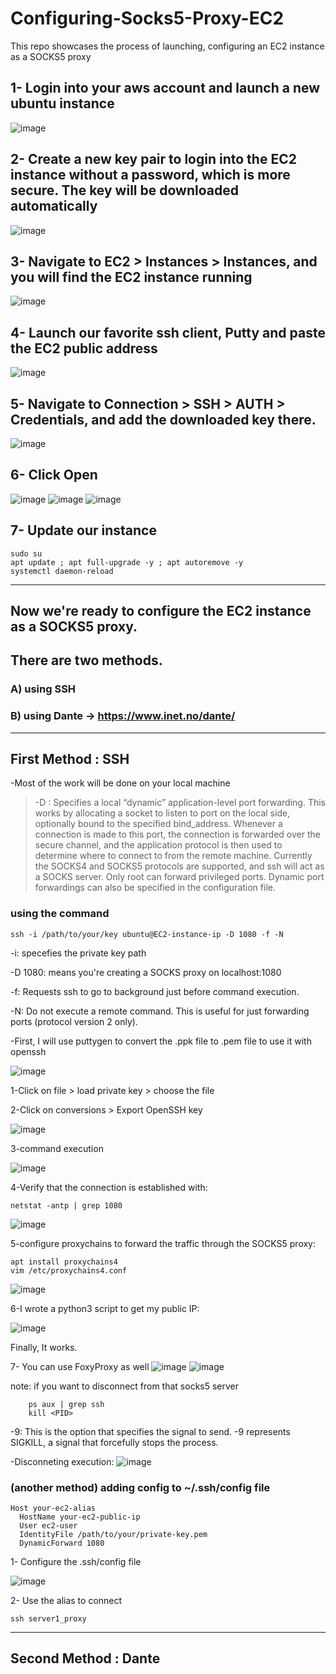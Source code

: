 # Configuring-Socks5-Proxy-EC2
This repo showcases the process of launching, configuring an EC2 instance as a SOCKS5 proxy

## 1- Login into your aws account and launch a new ubuntu instance

![image](https://github.com/user-attachments/assets/35d6edd2-f85d-42c2-bca2-2b96df173552)

## 2- Create a new key pair to login into the EC2 instance without a password, which is more secure. The key will be downloaded automatically

![image](https://github.com/user-attachments/assets/5c9dca43-2b07-45cd-9d04-610cc424c204)

## 3- Navigate to EC2 > Instances > Instances, and you will find the EC2 instance running

![image](https://github.com/user-attachments/assets/b657bad8-bf1d-4fa2-9b90-842c559087f5)

## 4- Launch our favorite ssh client, Putty and paste the EC2 public address

![image](https://github.com/user-attachments/assets/ab8b78fd-4aa9-4cfa-bd47-81f7b3116dce)

## 5- Navigate to Connection > SSH > AUTH > Credentials, and add the downloaded key there.

![image](https://github.com/user-attachments/assets/822cac77-51be-4b7c-8e6a-1afed1fdc44b)

## 6- Click Open

![image](https://github.com/user-attachments/assets/34835221-348a-46a4-a47e-a46050c433d4)
![image](https://github.com/user-attachments/assets/00853355-9e09-4eb2-bcc8-7c39e8d36422)
![image](https://github.com/user-attachments/assets/5354caef-3b99-4199-a872-ed15293daab2)

## 7- Update our instance

    sudo su
    apt update ; apt full-upgrade -y ; apt autoremove -y
    systemctl daemon-reload

-----------------------------------------------------------------------------------------

## Now we're ready to configure the EC2 instance as a SOCKS5 proxy.
## There are two methods.

### A) using SSH
### B) using Dante -> https://www.inet.no/dante/

------------------------------------------------------------------------------------------

## First Method : SSH

-Most of the work will be done on your local machine
> -D : Specifies a local “dynamic” application-level port
               forwarding.  This works by allocating a socket to listen
               to port on the local side, optionally bound to the
               specified bind_address.  Whenever a connection is made to
               this port, the connection is forwarded over the secure
               channel, and the application protocol is then used to
               determine where to connect to from the remote machine.
               Currently the SOCKS4 and SOCKS5 protocols are supported,
               and ssh will act as a SOCKS server.  Only root can forward
               privileged ports.  Dynamic port forwardings can also be
               specified in the configuration file.

### using the command 
    ssh -i /path/to/your/key ubuntu@EC2-instance-ip -D 1080 -f -N
-i: specefies the private key path

-D 1080: means you're creating a SOCKS proxy on localhost:1080

-f: Requests ssh to go to background just before command execution.

-N: Do not execute a remote command. This is useful for just forwarding ports (protocol version 2 only).


-First, I will use puttygen to convert the .ppk file to .pem file to use it with openssh

![image](https://github.com/user-attachments/assets/b63df90e-df78-4695-b7ea-edf0f4a4b3bb)

1-Click on file > load private key > choose the file

2-Click on conversions > Export OpenSSH key

![image](https://github.com/user-attachments/assets/2400cded-6e3a-43a6-96c7-9f80a4dcb39b)

3-command execution

![image](https://github.com/user-attachments/assets/4601152e-1be6-4828-ade7-15533fdc2aee)

4-Verify that the connection is established with:
        
    netstat -antp | grep 1080

![image](https://github.com/user-attachments/assets/c11fb914-f11e-480c-b972-88a14641e1e6)

5-configure proxychains to forward the traffic through the SOCKS5 proxy:

    apt install proxychains4
    vim /etc/proxychains4.conf
    
![image](https://github.com/user-attachments/assets/b204a9ae-d595-4290-a280-d8b1453204d6)

6-I wrote a python3 script to get my public IP:

![image](https://github.com/user-attachments/assets/e4a19b60-9047-4b4a-8ded-b57c9e6ecbd2)

Finally, It works.

7- You can use FoxyProxy as well
![image](https://github.com/user-attachments/assets/66e26d1e-bb9d-46f5-ac0b-c6f840be4991)
![image](https://github.com/user-attachments/assets/5769a109-71a5-48f5-9fb1-c494985ad137)


note: if you want to disconnect from that socks5 server

        ps aux | grep ssh
        kill <PID>
-9: This is the option that specifies the signal to send. -9 represents SIGKILL, a signal that forcefully stops the process.

-Disconneting execution:
![image](https://github.com/user-attachments/assets/30b04eb5-a6d3-4e96-9ca5-a344cda13da7)


### (another method) adding config to ~/.ssh/config file

    Host your-ec2-alias
      HostName your-ec2-public-ip
      User ec2-user
      IdentityFile /path/to/your/private-key.pem
      DynamicForward 1080


1- Configure the .ssh/config file

![image](https://github.com/user-attachments/assets/7a117bec-7151-413b-a4f6-bc3aab8f22f6)

2- Use the alias to connect

    ssh server1_proxy

------------------------------------------------------------------------------------------

## Second Method : Dante
